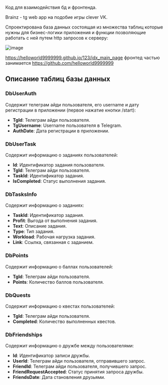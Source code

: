 Код для взаимодействия бд и фронтенда.

Brainz - tg web app на подобие игры clever VK.

Спроектирована база данных состоящая из множества таблиц которые нужны для бизнес-логики приложения и функции позволяющие работать с ней путем http запросов к серверу:

![image](https://github.com/mefedraw/CleverGame-ASP-.NET-WEP-API/assets/144416623/20d455ad-e500-4244-91c1-c1863678311d)

https://helloworld9999999.github.io/123/idx_main_page фронтед частью занимается https://github.com/helloworld9999999


## Описание таблиц базы данных

### DbUserAuth
Содержит телеграм айди пользователя, его username и дату регистрации в приложении (первое нажатие кнопки /start):
- **TgId**: Телеграм айди пользователя.
- **TgUsername**: Username пользователя в Telegram.
- **AuthDate**: Дата регистрации в приложении.

### DbUserTask
Содержит информацию о заданиях пользователей:
- **Id**: Идентификатор задания пользователя.
- **TgId**: Телеграм айди пользователя.
- **TaskId**: Идентификатор задания.
- **IsCompleted**: Статус выполнения задания.

### DbTasksInfo
Содержит информацию о заданиях:
- **TaskId**: Идентификатор задания.
- **Profit**: Выгода от выполнения задания.
- **Text**: Описание задания.
- **Type**: Тип задания.
- **Workload**: Рабочая нагрузка задания.
- **Link**: Ссылка, связанная с заданием.

### DbPoints
Содержит информацию о баллах пользователей:
- **TgId**: Телеграм айди пользователя.
- **Points**: Количество баллов пользователя.

### DbQuests
Содержит информацию о квестах пользователей:
- **TgId**: Телеграм айди пользователя.
- **Completed**: Количество выполненных квестов.

### DbFriendships
Содержит информацию о дружбе между пользователями:
- **Id**: Идентификатор записи дружбы.
- **UserId**: Телеграм айди пользователя, отправившего запрос.
- **FriendId**: Телеграм айди пользователя, получившего запрос.
- **FriendRequestAccepted**: Статус принятия запроса дружбы.
- **FriendsDate**: Дата становления друзьями.
